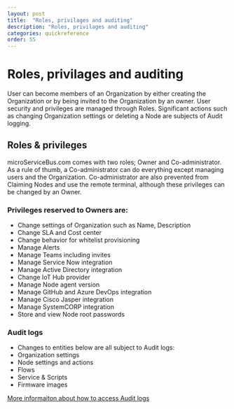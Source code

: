 ```yaml
---
layout: post
title:  "Roles, privilages and auditing"
description: "Roles, privilages and auditing"
categories: quickreference
order: 55
---
```

# Roles, privilages and auditing

User can become members of an Organization by either creating the Organization or by being invited to the Organization by an owner. 
User security and privileges are managed through Roles. Significant actions such as changing Organization settings or deleting a Node are subjects of Audit logging.

## Roles & privileges
microServiceBus.com comes with two roles; Owner and Co-administrator. As a rule of thumb, a Co-administrator can do everything except managing users and the Organization. Co-administrator are also prevented from Claiming Nodes and use the remote terminal, although these privileges can be changed by an Owner.

### Privileges reserved to Owners are:
* Change settings of Organization such as Name, Description
* Change SLA and Cost center
* Change behavior for whitelist provisioning
* Manage Alerts
* Manage Teams including invites
* Manage Service Now integration
* Manage Active Directory integration
* Change IoT Hub provider
* Manage Node agent version
* Manage GitHub and Azure DevOps integration
* Manage Cisco Jasper integration
* Manage SystemCORP integration
* Store and view Node root passwords

### Audit logs
* Changes to entities below are all subject to Audit logs:
* Organization settings
* Node settings and actions
* Flows
* Service & Scripts
* Firmware images 

[More informaiton about how to access Audit logs](https://docs.microservicebus.com/reviewing-the-auditlog)


